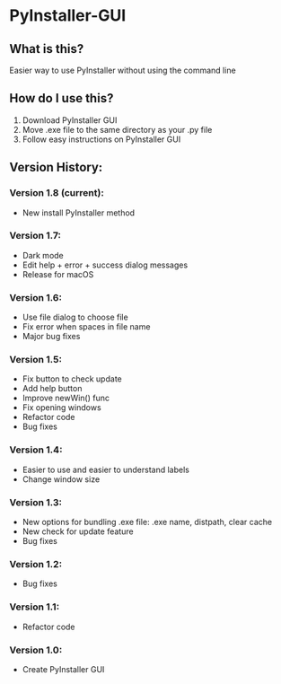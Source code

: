 # PyInstaller-GUI

## What is this?
Easier way to use PyInstaller without using the command line

## How do I use this?
1. Download PyInstaller GUI
2. Move .exe file to the same directory as your .py file
3. Follow easy instructions on PyInstaller GUI

## Version History:
### Version 1.8 (current):
- New install PyInstaller method
### Version 1.7:
- Dark mode
- Edit help + error + success dialog messages
- Release for macOS
### Version 1.6:
- Use file dialog to choose file
- Fix error when spaces in file name
- Major bug fixes
### Version 1.5:
- Fix button to check update
- Add help button
- Improve newWin() func
- Fix opening windows
- Refactor code
- Bug fixes
### Version 1.4:
- Easier to use and easier to understand labels
- Change window size
### Version 1.3:
- New options for bundling .exe file: .exe name, distpath, clear cache
- New check for update feature
- Bug fixes
### Version 1.2:
- Bug fixes
### Version 1.1:
- Refactor code
### Version 1.0:
- Create PyInstaller GUI
